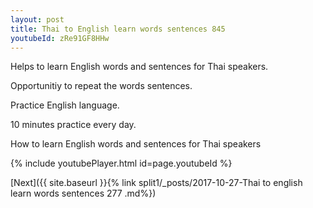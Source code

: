 ```yaml
---
layout: post
title: Thai to English learn words sentences 845 
youtubeId: zRe91GF8HHw
---
```

 
 
Helps to learn English words and sentences for Thai speakers.

Opportunitiy to repeat the words sentences. 

Practice English language. 
 
10 minutes practice every day. 
 
How to learn English words and sentences for Thai speakers 
 
{% include youtubePlayer.html id=page.youtubeId %}
 
 
[Next]({{ site.baseurl }}{% link  split1/_posts/2017-10-27-Thai to english learn words sentences 277 .md%})
 
